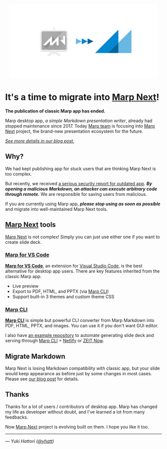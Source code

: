 <p align="center">
  <a href="https://marp.app/">
    <img alt="It's a time to migrate into Marp Next!" src="docs/ogp.png" height="240" />
  </a>
</p>

# It's a time to migrate into [Marp Next]!

**The publication of classic Marp app has ended.**

Marp desktop app, _a simple Markdown presentation writer_, already had stopped maintenance since 2017. Today [Marp team] is focusing into [Marp Next] project, the brand-new presentation ecosystem for the future.

_[See more details in our blog post.](https://marp.app/blog/the-story-of-marp-next)_

## Why?

We had kept publishing app for stuck users that are thinking Marp Next is too complex.

But recently, we received [a serious security report for outdated app](https://github.com/yhatt/marp/issues/276). **_By opening a malicious Markdown, an attacker can execute arbitrary code through remote._** We are responsible for saving users from malicious.

If you are currently using Marp app, **_please stop using as soon as possible_** and migrate into well-maintained Marp Next tools.

## [Marp Next] tools

[Marp Next] is not complex! Simply you can just use either one if you want to create slide deck.

### [Marp for VS Code](Recommended)

**[Marp for VS Code]**, an extension for [Visual Studio Code], is the best alternative for desktop app users. There are key features inherited from the classic Marp app.

- Live preview
- Export to PDF, HTML, and PPTX (via [Marp CLI])
- Support built-in 3 themes and custom theme CSS

### [Marp CLI]

**[Marp CLI]** is simple but powerful CLI converter from Marp Markdown into PDF, HTML, PPTX, and images. You can use it if you don't want GUI editor.

I also have [an example repository](https://github.com/yhatt/marp-cli-example) to automate generating slide deck and serving through [Marp CLI] + [Netlify](https://www.netlify.com/) or [ZEIT Now](https://zeit.co/).

## Migrate Markdown

Marp Next is losing Markdown compatibility with classic app, but your slide would keep appearance as before just by some changes in most cases. Please see [our blog post](https://marp.app/blog/the-story-of-marp-next#migration-plan) for details.

## Thanks

Thanks for a lot of users / contributors of desktop app. Marp has changed my life as developer without doubt, and I've learned a lot from many feedbacks.

Now [Marp Next] project is evolving built on them. I hope you like it too.

---

_— Yuki Hattori ([@yhatt](https://github.com/yhatt))_

[marp next]: https://marp.app/
[marp team]: https://github.com/marp-team/
[marp for vs code]: https://marketplace.visualstudio.com/items?itemName=marp-team.marp-vscode
[marp cli]: https://github.com/marp-team/marp-cli
[visual studio code]: https://code.visualstudio.com
